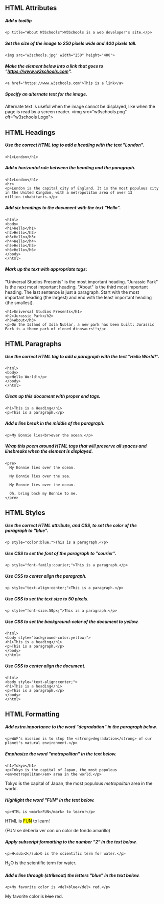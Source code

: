 

## HTML Attributes

##### Add a tooltip
    <p title="About W3Schools">W3Schools is a web developer's site.</p>

##### Set the size of the image to 250 pixels wide and 400 pixels tall.
    <img src="w3schools.jpg" width="250" height="400">

##### Make the element below into a link that goes to "https://www.w3schools.com".
    <a href="https://www.w3schools.com">This is a link</a>

##### Specify an alternate text for the image.
Alternate text is useful when the image cannot be displayed, like when the page is read by a screen reader.
    <img src="w3schools.png" *alt*="w3schools Logo">

## HTML Headings

##### Use the correct HTML tag to add a heading with the text "London".
    <h1>London</h1>

##### Add a horizontal rule between the heading and the paragraph.
    <h1>London</h1>
    <hr>
    <p>London is the capital city of England. It is the most populous city in the United Kingdom, with a metropolitan area of over 13       million inhabitants.</p>

##### Add six headings to the document with the text "Hello".
    <html>
    <body>
    <h1>Hello</h1>
    <h2>Hello</h2>
    <h3>Hello</h3>
    <h4>Hello</h4>
    <h5>Hello</h5>
    <h6>Hello</h6>
    </body>
    </html>

##### Mark up the text with appropriate tags:

"Universal Studios Presents" is the most important heading.
"Jurassic Park" is the next most important heading.
"About" is the third most important heading.
The last sentence is just a paragraph.
Start with the most important heading (the largest) and end with the least important heading (the smallest).

    <h1>Universal Studios Presents</h1>
    <h2>Jurassic Park</h2>
    <h3>About</h3>
    <p>On the Island of Isla Nublar, a new park has been built: Jurassic Park is a theme park of cloned dinosaurs!!</p>

## HTML Paragraphs

##### Use the correct HTML tag to add a paragraph with the text "Hello World!".

    <html>
    <body>
    <p>Hello World!</p>
    </body>
    </html>
    
 ##### Clean up this document with proper end tags.
    <h1>This is a Heading</h1>
    <p>This is a paragraph.</p>

 ##### Add a line break in the middle of the paragraph:
    <p>My Bonnie lies<br>over the ocean.</p>
    
 ##### Wrap this poem around HTML tags that will preserve all spaces and linebreaks when the element is displayed.
    <pre>
      My Bonnie lies over the ocean.

      My Bonnie lies over the sea.

      My Bonnie lies over the ocean.

      Oh, bring back my Bonnie to me.
    </pre>

 ## HTML Styles
 
 ##### Use the correct HTML attribute, and CSS, to set the color of the paragraph to "blue".
    <p style="color:blue;">This is a paragraph.</p>
 
 ##### Use CSS to set the font of the paragraph to "courier".
    <p style="font-family:courier;">This is a paragraph.</p>
    
 ##### Use CSS to center align the paragraph.
    <p style="text-align:center;">This is a paragraph.</p>
    
 ##### Use CSS to set the text size to 50 pixels.
    <p style="font-size:50px;">This is a paragraph.</p>
    
 ##### Use CSS to set the background-color of the document to yellow.
    <html>
    <body style="background-color:yellow;">
    <h1>This is a heading</h1>
    <p>This is a paragraph.</p>
    </body>
    </html>
    
 ##### Use CSS to center align the document.
    <html>
    <body style="text-align:center;">
    <h1>This is a heading</h1>
    <p>This is a paragraph.</p>
    </body>
    </html>

 ## HTML Formatting
 
 ##### Add extra importance to the word "degradation" in the paragraph below.
    <p>WWF's mission is to stop the <strong>degradation</strong> of our planet's natural environment.</p>
    
 ##### Emphasize the word "metropolitan" in the text below.
    <h1>Tokyo</h1>
    <p>Tokyo is the capital of Japan, the most populous <em>metropolitan</em> area in the world.</p>
  <p>Tokyo is the capital of Japan, the most populous <em>metropolitan</em> area in the world.</p>
  
 ##### Highlight the word "FUN" in the text below.
    <p>HTML is <mark>FUN</mark> to learn!</p>
  <p>HTML is <mark>FUN</mark> to learn!</p> (FUN se debería ver con un color de fondo amarillo)
 
 ##### Apply subscript formatting to the number "2" in the text below.
    <p>H<sub>2</sub>O is the scientific term for water.</p> 
  <p>H<sub>2</sub>O is the scientific term for water.</p>
  
  ##### Add a line through (strikeout) the letters "blue" in the text below.
    <p>My favorite color is <del>blue</del> red.</p>
   <p>My favorite color is <del>blue</del> red.</p>
 
 

